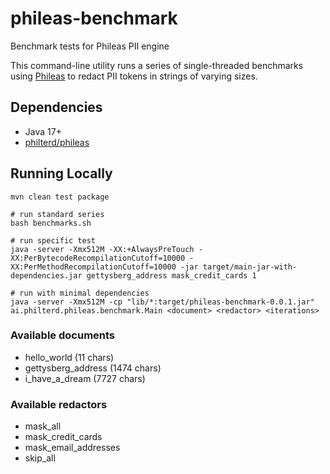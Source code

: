 # phileas-benchmark
Benchmark tests for Phileas PII engine

This command-line utility runs a series of single-threaded benchmarks using [Phileas](https://github.com/philterd/phileas)
to redact PII tokens in strings of varying sizes.

## Dependencies

* Java 17+
* [philterd/phileas](https://github.com/philterd/phileas) 

## Running Locally

```
mvn clean test package

# run standard series
bash benchmarks.sh

# run specific test
java -server -Xmx512M -XX:+AlwaysPreTouch -XX:PerBytecodeRecompilationCutoff=10000 -XX:PerMethodRecompilationCutoff=10000 -jar target/main-jar-with-dependencies.jar gettysberg_address mask_credit_cards 1

# run with minimal dependencies
java -server -Xmx512M -cp "lib/*:target/phileas-benchmark-0.0.1.jar" ai.philterd.phileas.benchmark.Main <document> <redactor> <iterations>
```

### Available documents

* hello_world (11 chars)
* gettysberg_address (1474 chars)
* i_have_a_dream (7727 chars)

### Available redactors

* mask_all
* mask_credit_cards
* mask_email_addresses
* skip_all
